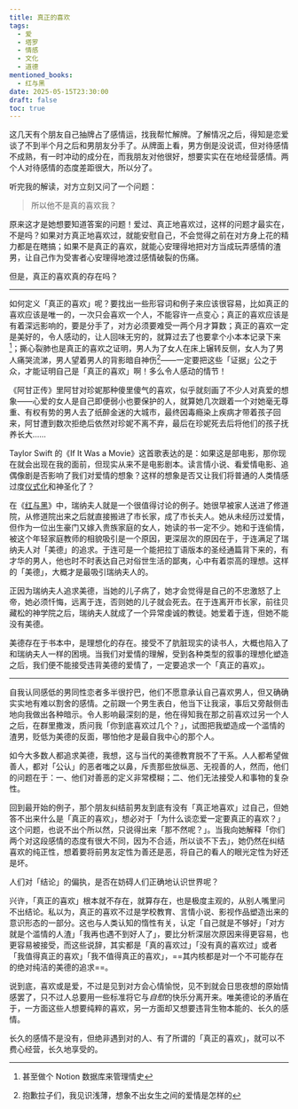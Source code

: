 ```yaml
---
title: 真正的喜欢
tags:
  - 爱
  - 塔罗
  - 情感
  - 文化
  - 道德
mentioned_books:
  - 红与黑
date: 2025-05-15T23:30:00
draft: false
toc: true
---
```


这几天有个朋友自己抽牌占了感情运，找我帮忙解牌。了解情况之后，得知是恋爱谈了不到半个月之后和男朋友分手了。从牌面上看，男方倒是没说谎，但对待感情不成熟，有一时冲动的成分在，而我朋友对他很好，想要实实在在地经营感情。两个人对待感情的态度差距很大，所以分了。

听完我的解读，对方立刻又问了一个问题：

> 所以他不是真的喜欢我？

原来这才是她想要知道答案的问题！爱过、真正地喜欢过，这样的问题才最实在，不是吗？如果对方真正地喜欢过，就能安慰自己，不会觉得之前在对方身上花的精力都是在瞎搞；如果不是真正的喜欢，就能心安理得地把对方当成玩弄感情的渣男，让自己作为受害者心安理得地渡过感情破裂的伤痛。

但是，真正的喜欢真的存在吗？<!--more-->

---

如何定义「真正的喜欢」呢？要找出一些形容词和例子来应该很容易，比如真正的喜欢应该是唯一的，一次只会喜欢一个人，不能容许一点变心；真正的喜欢应该是有着深远影响的，要是分手了，对方必须要难受一两个月才算数；真正的喜欢一定是美好的，令人感动的，让人回味无穷的，就算过去了也要拿个小本本记录下来[^1]；撕心裂肺也是真正的喜欢之证明，男人为了女人在床上辗转反侧，女人为了男人痛哭流涕，男人望着男人的背影暗自神伤[^2]——一定要把这些「证据」公之于众，才能证明自己是「真正的喜欢」啊！多么令人感动的情节！ 

《阿甘正传》里阿甘对珍妮那种傻里傻气的喜欢，似乎就刻画了不少人对真爱的想象——心爱的女人是自己即便弱小也要保护的人，就算她几次跟着一个对她毫无尊重、有权有势的男人去了纸醉金迷的大城市，最终因毒瘾染上疾病才带着孩子回来，阿甘遭到数次拒绝后依然对珍妮不离不弃，最后在珍妮死去后将他们的孩子抚养长大……

Taylor Swift 的《If It Was a Movie》这首歌表达的是：如果这是部电影，那你现在就会出现在我的面前，但现实从来不是电影剧本。读言情小说、看爱情电影、追偶像剧是否影响了我们对爱情的想象？这样的想象是否又让我们将普通的人类情感过度[仪式化](/posts/论仪式感/)和神圣化了？

在《[红与黑](/library/2025/红与黑/)》中，瑞纳夫人就是一个很值得讨论的例子。她很早被家人送进了修道院，从修道院出来之后就直接搬进了市长家，成了市长夫人。她从未经历过爱情，但作为一位出生豪门又嫁入贵族家庭的女人，她读的书一定不少。她和于连偷情，被这个年轻家庭教师的相貌吸引是一个原因，更深层次的原因在于，于连满足了瑞纳夫人对「美德」的追求。于连可是一个能把拉丁语版本的圣经通篇背下来的，有才华的男人，他也时不时表达自己对俗世生活的鄙夷，心中有着崇高的理想。这样的「美德」，大概才是最吸引瑞纳夫人的。

正因为瑞纳夫人追求美德，当她的儿子病了，她才会觉得是自己的不忠激怒了上帝，她必须忏悔，远离于连，否则她的儿子就会死去。在于连离开市长家，前往贝藏松的神学院之后，瑞纳夫人就成了一个异常虔诚的教徒。她爱着于连，但她不能没有美德。

美德存在于书本中，是理想化的存在。接受不了肮脏现实的读书人，大概也陷入了和瑞纳夫人一样的困境。当我们对爱情的理解，受到各种类型的叙事的理想化塑造之后，我们便不能接受违背美德的爱情了，一定要追求一个「真正的喜欢」。

---

自我认同感低的男同性恋者多半很拧巴，他们不愿意承认自己喜欢男人，但又确确实实地有难以割舍的感情。之前跟一个男生表白，他当下让我滚，事后又旁敲侧击地向我做出各种暗示。令人影响最深刻的是，他在得知我在那之前喜欢过另一个人之后，在群里撒泼，质问我「你到底喜欢过几个？」，试图把我塑造成一个滥情的渣男，贬低为美德的反面，哪怕他才是最自我中心的那个人。

如今大多数人都追求美德，我想，这与当代的美德教育脱不了干系。人人都希望做善人，都对「公认」的恶者嗤之以鼻，斥责那些放纵恶、无视善的人，然而，他们的问题在于：一、他们对善恶的定义非常模糊；二、他们无法接受人和事物的复杂性。

回到最开始的例子，那个朋友纠结前男友到底有没有「真正地喜欢」过自己，但她答不出来什么是「真正的喜欢」，想必对于「为什么谈恋爱一定要真正的喜欢？」这个问题，也说不出个所以然，只说得出来「那不然呢？」。当我向她解释「你们两个对这段感情的态度有很大不同，因为不合适，所以谈不下去」，她仍然在纠结喜欢的纯正性，想着要将前男友定性为善还是恶，将自己的看人的眼光定性为好还是坏。

人们对「结论」的偏执，是否在妨碍人们正确地认识世界呢？

兴许，「真正的喜欢」根本就不存在，就算存在，也是极度主观的，从别人嘴里问不出结论。私以为，真正的喜欢不过是学校教育、言情小说、影视作品塑造出来的意识形态的一部分。这也与人类认知的惰性有关，认定「自己就是不够好」「对方就是个滥情的人渣」「我再也遇不到好人了」，要比分析深层次原因来得更容易，也更容易被接受，而这些说辞，其实都是「真的喜欢过」「没有真的喜欢过」或者「我值得真正的喜欢」「我不值得真正的喜欢」，==其内核都是对一个不可能存在的绝对纯洁的美德的追求==。

说到底，喜欢或是爱，不过是见到对方会心情愉悦，见不到就会日思夜想的原始情感罢了，只不过人总要用一些标准将它与*自慰*的快乐分离开来。唯美德论的矛盾在于，一方面这些人想要纯粹的喜欢，另一方面却又想要违背生物本能的、长久的感情。

长久的感情不是没有，但绝非遇到对的人、有了所谓的「真正的喜欢」，就可以不费心经营，长久地享受的。

[^1]: 甚至做个 Notion 数据库来管理情史
[^2]: 抱歉拉子们，我见识浅薄，想象不出女生之间的爱情是怎样的
